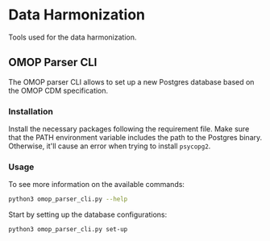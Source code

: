 # Data Harmonization

Tools used for the data harmonization.

## OMOP Parser CLI

The OMOP parser CLI allows to set up a new Postgres database based on the OMOP CDM specification.

### Installation

Install the necessary packages following the requirement file.
Make sure that the PATH environment variable includes the path to the Postgres binary.
Otherwise, it'll cause an error when trying to install `psycopg2`.

### Usage

To see more information on the available commands:

```bash
python3 omop_parser_cli.py --help
```

Start by setting up the database configurations:

```bash
python3 omop_parser_cli.py set-up
```

